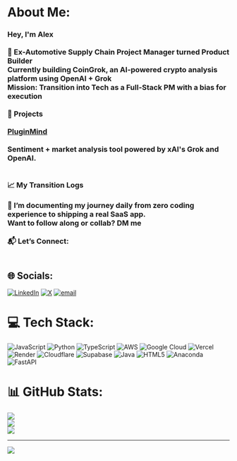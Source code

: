 #  About Me:
### Hey, I'm Alex <br><br>🔧 Ex-Automotive Supply Chain Project Manager turned Product Builder<br>Currently building CoinGrok, an AI-powered crypto analysis platform using OpenAI + Grok<br>Mission: Transition into Tech as a Full-Stack PM with a bias for execution<br><br>🔭 Projects<br><br>[PluginMind](https://github.com/GhostRobo-MAG/PluginMind)<br><br>    Sentiment + market analysis tool powered by xAI's Grok and OpenAI.<br>    <br><br>📈 My Transition Logs<br><br>🧠 I’m documenting my journey daily from zero coding experience to shipping a real SaaS app.<br>Want to follow along or collab? DM me<br><br>📬 Let’s Connect:<br><br> 


## 🌐 Socials:
[![LinkedIn](https://img.shields.io/badge/LinkedIn-%230077B5.svg?logo=linkedin&logoColor=white)](https://linkedin.com/in/https://www.linkedin.com/in/alexandru-g-mihai/) [![X](https://img.shields.io/badge/X-black.svg?logo=X&logoColor=white)](https://x.com/https://x.com/alexghimself) [![email](https://img.shields.io/badge/Email-D14836?logo=gmail&logoColor=white)](mailto:mihai.gl.alexandru@gmail.com) 

# 💻 Tech Stack:
![JavaScript](https://img.shields.io/badge/javascript-%23323330.svg?style=for-the-badge&logo=javascript&logoColor=%23F7DF1E) ![Python](https://img.shields.io/badge/python-3670A0?style=for-the-badge&logo=python&logoColor=ffdd54) ![TypeScript](https://img.shields.io/badge/typescript-%23007ACC.svg?style=for-the-badge&logo=typescript&logoColor=white) ![AWS](https://img.shields.io/badge/AWS-%23FF9900.svg?style=for-the-badge&logo=amazon-aws&logoColor=white) ![Google Cloud](https://img.shields.io/badge/GoogleCloud-%234285F4.svg?style=for-the-badge&logo=google-cloud&logoColor=white) ![Vercel](https://img.shields.io/badge/vercel-%23000000.svg?style=for-the-badge&logo=vercel&logoColor=white) ![Render](https://img.shields.io/badge/Render-%46E3B7.svg?style=for-the-badge&logo=render&logoColor=white) ![Cloudflare](https://img.shields.io/badge/Cloudflare-F38020?style=for-the-badge&logo=Cloudflare&logoColor=white) ![Supabase](https://img.shields.io/badge/Supabase-3ECF8E?style=for-the-badge&logo=supabase&logoColor=white) ![Java](https://img.shields.io/badge/java-%23ED8B00.svg?style=for-the-badge&logo=openjdk&logoColor=white) ![HTML5](https://img.shields.io/badge/html5-%23E34F26.svg?style=for-the-badge&logo=html5&logoColor=white) ![Anaconda](https://img.shields.io/badge/Anaconda-%2344A833.svg?style=for-the-badge&logo=anaconda&logoColor=white) ![FastAPI](https://img.shields.io/badge/FastAPI-005571?style=for-the-badge&logo=fastapi) 
# 📊 GitHub Stats:
![](https://github-readme-stats.vercel.app/api?username=GhostRobo-MAG&theme=neon&hide_border=false&include_all_commits=false&count_private=false)<br/>
![](https://nirzak-streak-stats.vercel.app/?user=GhostRobo-MAG&theme=neon&hide_border=false)<br/>
![](https://github-readme-stats.vercel.app/api/top-langs/?username=GhostRobo-MAG&theme=neon&hide_border=false&include_all_commits=false&count_private=false&layout=compact)

---
[![](https://visitcount.itsvg.in/api?id=GhostRobo-MAG&icon=0&color=0)](https://visitcount.itsvg.in)

<!-- Proudly created with GPRM ( https://gprm.itsvg.in ) -->
